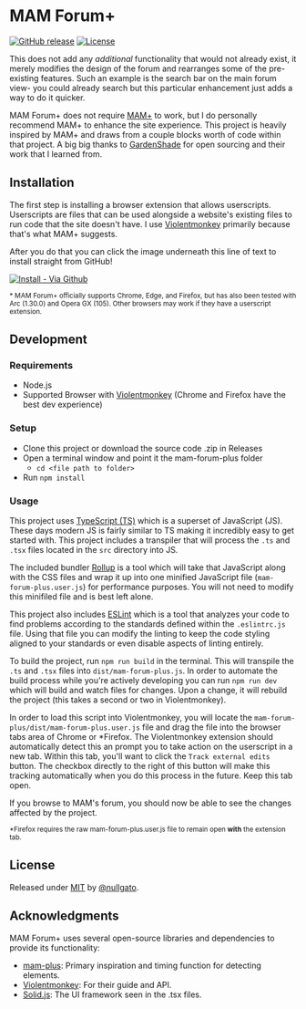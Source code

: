 # MAM Forum+

[![GitHub release](https://img.shields.io/github/release/nullgato/mam-forum-plus?include_prereleases=&sort=semver&color=blue)](https://github.com/nullgato/mam-forum-plus/releases/)
[![License](https://img.shields.io/badge/License-MIT-blue)](#license)

This does not add any *additional* functionality that would not already exist, it merely modifies the design of the forum and rearranges some of the pre-existing features. Such an example is the search bar on the main forum view- you could already search but this particular enhancement just adds a way to do it quicker.

MAM Forum+ does not require [MAM+](https://github.com/gardenshade/mam-plus) to work, but I do personally recommend MAM+ to enhance the site experience. This project is heavily inspired by MAM+ and draws from a couple blocks worth of code within that project. A big big thanks to [GardenShade](https://github.com/gardenshade) for open sourcing and their work that I learned from.

## Installation

The first step is installing a browser extension that allows userscripts. Userscripts are files that can be used alongside a website's existing files to run code that the site doesn't have. I use [Violentmonkey](https://violentmonkey.github.io/get-it/) primarily because that's what MAM+ suggests.

After you do that you can click the image underneath this line of text to install straight from GitHub!

[current-release]: https://github.com/nullgato/mam-forum-plus/releases/latest/download/mam-forum-redesign.user.js
[![Install - Via Github](https://img.shields.io/badge/Install-Via_Github-2ea44f?style=for-the-badge&logo=tampermonkey)][current-release]

<small>* MAM Forum+ officially supports Chrome, Edge, and Firefox, but has also been tested with Arc (1.30.0) and Opera GX (105). Other browsers may work if they have a userscript extension.</small>

## Development
### Requirements
- Node.js
- Supported Browser with [Violentmonkey](https://violentmonkey.github.io/get-it/) (Chrome and Firefox have the best dev experience)

### Setup
- Clone this project or download the source code .zip in Releases
- Open a terminal window and point it the mam-forum-plus folder
  - ```cd <file path to folder>```
- Run ```npm install```

### Usage
This project uses [TypeScript (TS)](https://www.typescriptlang.org/) which is a superset of JavaScript (JS). These days modern JS is fairly similar to TS making it incredibly easy to get started with. This project includes a transpiler that will process the ```.ts``` and ```.tsx``` files located in the ```src``` directory into JS. 

The included bundler [Rollup](https://rollupjs.org) is a tool which will take that JavaScript along with the CSS files and wrap it up into one minified JavaScript file (```mam-forum-plus.user.js```) for performance purposes. You will not need to modify this minifiled file and is best left alone.

This project also includes [ESLint](https://eslint.org/) which is a tool that analyzes your code to find problems according to the standards defined within the ```.eslintrc.js``` file. Using that file you can modify the linting to keep the code styling aligned to your standards or even disable aspects of linting entirely.

To build the project, run ```npm run build``` in the terminal. This will transpile the ```.ts``` and ```.tsx``` files into ```dist/mam-forum-plus.js```. In order to automate the build process while you're actively developing you can run ```npm run dev``` which will build and watch files for changes. Upon a change, it will rebuild the project (this takes a second or two in Violentmonkey).

In order to load this script into Violentmonkey, you will locate the ```mam-forum-plus/dist/mam-forum-plus.user.js``` file and drag the file into the browser tabs area of Chrome or *Firefox. The Violentmonkey extension should automatically detect this an prompt you to take action on the userscript in a new tab. Within this tab, you'll want to click the ```Track external edits``` button. The checkbox directly to the right of this button will make this tracking automatically when you do this process in the future. Keep this tab open.

If you browse to MAM's forum, you should now be able to see the changes affected by the project.

<small>*Firefox requires the raw mam-forum-plus.user.js file to remain open <strong>with</strong> the extension tab.</small>

## License
Released under [MIT](/LICENSE) by [@nullgato](https://github.com/nullgato).

## Acknowledgments
MAM Forum+ uses several open-source libraries and dependencies to provide its functionality:
- [mam-plus](https://github.com/gardenshade/mam-plus): Primary inspiration and timing function for detecting elements.
- [Violentmonkey](https://violentmonkey.github.io/): For their guide and API.
- [Solid.js](https://www.solidjs.com): The UI framework seen in the .tsx files.
